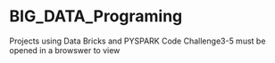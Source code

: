 # BIG_DATA_Programing
Projects using Data Bricks and PYSPARK
Code Challenge3-5 must be opened in a browswer to view
